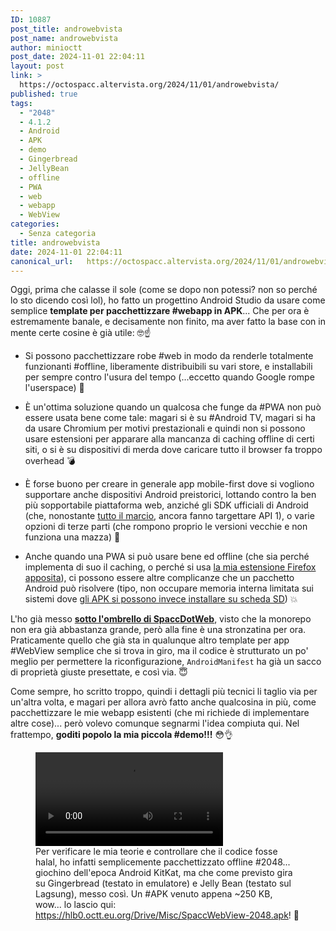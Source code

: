 ```yaml
---
ID: 10887
post_title: androwebvista
post_name: androwebvista
author: minioctt
post_date: 2024-11-01 22:04:11
layout: post
link: >
  https://octospacc.altervista.org/2024/11/01/androwebvista/
published: true
tags:
  - "2048"
  - 4.1.2
  - Android
  - APK
  - demo
  - Gingerbread
  - JellyBean
  - offline
  - PWA
  - web
  - webapp
  - WebView
categories:
  - Senza categoria
title: androwebvista
date: 2024-11-01 22:04:11
canonical_url:   https://octospacc.altervista.org/2024/11/01/androwebvista/
---
```

<!-- wp:paragraph -->
<p>Oggi, prima che calasse il sole (come se dopo non potessi? non so perché lo sto dicendo così lol), ho fatto un progettino Android Studio da usare come semplice <strong>template per pacchettizzare #webapp in APK</strong>... Che per ora è estremamente banale, e decisamente non finito, ma aver fatto la base con in mente certe cosine è già utile: 🤓️☝️</p>
<!-- /wp:paragraph -->

<!-- wp:list -->
<ul class="wp-block-list"><!-- wp:list-item -->
<li>Si possono pacchettizzare robe #web in modo da renderle totalmente funzionanti #offline, liberamente distribuibili su vari store, e installabili per sempre contro l'usura del tempo (...eccetto quando Google rompe l'userspace) 🌋️</li>
<!-- /wp:list-item --></ul>
<!-- /wp:list -->

<!-- wp:list -->
<ul class="wp-block-list"><!-- wp:list-item -->
<li>È un'ottima soluzione quando un qualcosa che funge da #PWA non può essere usata bene come tale: magari si è su #Android TV, magari si ha da usare Chromium per motivi prestazionali e quindi non si possono usare estensioni per apparare alla mancanza di caching offline di certi siti, o si è su dispositivi di merda dove caricare tutto il browser fa troppo overhead 💣️</li>
<!-- /wp:list-item --></ul>
<!-- /wp:list -->

<!-- wp:list -->
<ul class="wp-block-list"><!-- wp:list-item -->
<li>È forse buono per creare in generale app mobile-first dove si vogliono supportare anche dispositivi Android preistorici, lottando contro la ben più sopportabile piattaforma web, anziché gli SDK ufficiali di Android (che, nonostante <a href="2024/10/31/androvecchiaia/">tutto il marcio</a>, ancora fanno targettare API 1), o varie opzioni di terze parti (che rompono proprio le versioni vecchie e non funziona una mazza) 🧱️</li>
<!-- /wp:list-item --></ul>
<!-- /wp:list -->

<!-- wp:list -->
<ul class="wp-block-list"><!-- wp:list-item -->
<li>Anche quando una PWA si può usare bene ed offline (che sia perché implementa di suo il caching, o perché si usa <a href="2024/03/28/pwgoduriaaaa/">la mia estensione Firefox apposita</a>), ci possono essere altre complicanze che un pacchetto Android può risolvere (tipo, non occupare memoria interna limitata sui sistemi dove <a href="2024/10/05/memorroid/">gli APK si possono invece installare su scheda SD</a>) 💥️</li>
<!-- /wp:list-item --></ul>
<!-- /wp:list -->

<!-- wp:paragraph -->
<p>L'ho già messo <a href="https://gitlab.com/SpaccInc/SpaccDotWeb/-/tree/main/SpaccDotWeb.Android"><strong>sotto l'ombrello di SpaccDotWeb</strong></a>, visto che la monorepo non era già abbastanza grande, però alla fine è una stronzatina per ora. Praticamente quello che già sta in qualunque altro template per app #WebView semplice che si trova in giro, ma il codice è strutturato un po' meglio per permettere la riconfigurazione, <code>AndroidManifest</code> ha già un sacco di proprietà giuste presettate, e così via. 😇️</p>
<!-- /wp:paragraph -->

<!-- wp:paragraph -->
<p>Come sempre, ho scritto troppo, quindi i dettagli più tecnici li taglio via per un'altra volta, e magari per allora avrò fatto anche qualcosina in più, come pacchettizzare le mie webapp esistenti (che mi richiede di implementare altre cose)... però volevo comunque segnarmi l'idea compiuta qui. Nel frattempo, <strong>goditi popolo la mia piccola #demo!!!</strong> 😳️👌️</p>
<!-- /wp:paragraph -->

<!-- wp:paragraph -->
<p></p>
<!-- /wp:paragraph -->

<!-- wp:video {"id":10886} -->
<figure class="wp-block-video"><video controls src="{{site.cdnurl}}/assets/uploads/2024/11/VID_20241101_1657310.mp4"></video><figcaption class="wp-element-caption">Per verificare le mia teorie e controllare che il codice fosse halal, ho infatti semplicemente pacchettizzato offline #2048... giochino dell'epoca Android KitKat, ma che come previsto gira su Gingerbread (testato in emulatore) e Jelly Bean (testato sul Lagsung), messo così. Un #APK venuto appena ~250 KB, wow... lo lascio qui: <a href="https://hlb0.octt.eu.org/Drive/Misc/SpaccWebView-2048.apk">https://hlb0.octt.eu.org/Drive/Misc/SpaccWebView-2048.apk</a>! 🤯️</figcaption></figure>
<!-- /wp:video -->